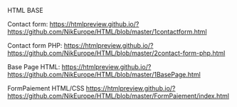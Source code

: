 

HTML BASE

Contact form:
https://htmlpreview.github.io/?https://github.com/NikEurope/HTML/blob/master/1contactform.html


Contact form PHP:
https://htmlpreview.github.io/?https://github.com/NikEurope/HTML/blob/master/2contact-form-php.html


Base Page HTML:
https://htmlpreview.github.io/?https://github.com/NikEurope/HTML/blob/master/1BasePage.html


FormPaiement HTML/CSS
https://htmlpreview.github.io/?https://github.com/NikEurope/HTML/blob/master/FormPaiement/index.html
